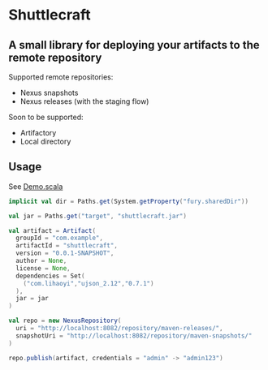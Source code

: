 # Shuttlecraft
## A small library for deploying your artifacts to the remote repository

Supported remote repositories:
* Nexus snapshots
* Nexus releases (with the staging flow)

Soon to be supported:
* Artifactory
* Local directory

## Usage

See [Demo.scala](https://github.com/odisseus/shuttlecraft/blob/master/demo/Demo.scala)

```scala
implicit val dir = Paths.get(System.getProperty("fury.sharedDir"))

val jar = Paths.get("target", "shuttlecraft.jar")

val artifact = Artifact(
  groupId = "com.example",
  artifactId = "shuttlecraft",
  version = "0.0.1-SNAPSHOT",
  author = None,
  license = None,
  dependencies = Set(
    ("com.lihaoyi","ujson_2.12","0.7.1")
  ),
  jar = jar
)

val repo = new NexusRepository(
  uri = "http://localhost:8082/repository/maven-releases/",
  snapshotUri = "http://localhost:8082/repository/maven-snapshots/"
)

repo.publish(artifact, credentials = "admin" -> "admin123")
```

